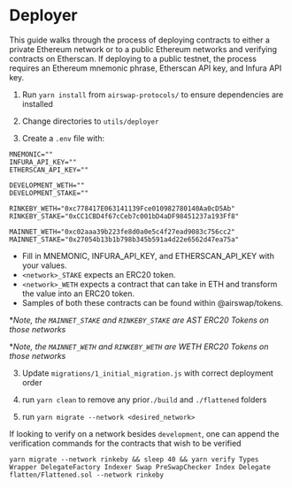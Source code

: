 # Deployer

This guide walks through the process of deploying contracts to either a private Ethereum network or to a public Ethereum networks and verifying contracts on Etherscan. If deploying to a public testnet, the process requires an Ethereum mnemonic phrase, Etherscan API key, and Infura API key.

1. Run `yarn install` from `airswap-protocols/` to ensure dependencies are installed

2. Change directories to `utils/deployer`

2. Create a `.env` file with:

```
MNEMONIC=""
INFURA_API_KEY=""
ETHERSCAN_API_KEY=""

DEVELOPMENT_WETH=""
DEVELOPMENT_STAKE=""

RINKEBY_WETH="0xc778417E063141139Fce010982780140Aa0cD5Ab"
RINKEBY_STAKE="0xCC1CBD4f67cCeb7c001bD4aDF98451237a193Ff8"

MAINNET_WETH="0xc02aaa39b223fe8d0a0e5c4f27ead9083c756cc2"
MAINNET_STAKE="0x27054b13b1b798b345b591a4d22e6562d47ea75a"
```
- Fill in MNEMONIC, INFURA_API_KEY, and ETHERSCAN_API_KEY with your values.
- `<network>_STAKE` expects an ERC20 token.
- `<network>_WETH` expects a contract that can take in ETH and transform the value into an ERC20 token.
- Samples of both these contracts can be found within @airswap/tokens.
  
**Note, the `MAINNET_STAKE` and `RINKEBY_STAKE` are AST ERC20 Tokens on those networks*

**Note, the `MAINNET_WETH` and `RINKEBY_WETH` are WETH ERC20 Tokens on those networks*

3. Update `migrations/1_initial_migration.js` with correct deployment order

4. run `yarn clean` to remove any prior`./build` and `./flattened` folders

5. run `yarn migrate --network <desired_network>`

If looking to verify on a network besides `development`, one can append the verification commands for the contracts that wish to be verified
```
yarn migrate --network rinkeby && sleep 40 && yarn verify Types Wrapper DelegateFactory Indexer Swap PreSwapChecker Index Delegate flatten/Flattened.sol --network rinkeby
```